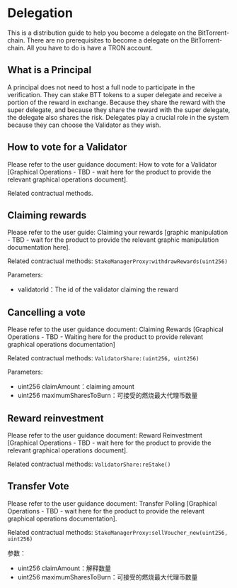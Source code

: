 # Delegation

This is a distribution guide to help you become a delegate on the BitTorrent-chain. There are no prerequisites to become a delegate on the BitTorrent-chain. All you have to do is have a TRON account.

## What is a Principal

A principal does not need to host a full node to participate in the verification. They can stake BTT tokens to a super delegate and receive a portion of the reward in exchange. Because they share the reward with the super delegate, and because they share the reward with the super delegate, the delegate also shares the risk. Delegates play a crucial role in the system because they can choose the Validator as they wish.

## How to vote for a Validator

Please refer to the user guidance document: How to vote for a Validator [Graphical Operations - TBD - wait here for the product to provide the relevant graphical operations document].

Related contractual methods.

## Claiming rewards

Please refer to the user guide: Claiming your rewards [graphic manipulation - TBD - wait for the product to provide the relevant graphic manipulation documentation here].

Related contractual methods: `StakeManagerProxy:withdrawRewards(uint256)`

Parameters:

+ validatorId：The id of the validator claiming the reward

## Cancelling a vote

Please refer to the user guidance document: Claiming Rewards [Graphical Operations - TBD - Waiting here for the product to provide relevant graphical operations documentation]

Related contractual methods: `ValidatorShare:(uint256, uint256)`

Parameters:

+ uint256 claimAmount：claiming amount
+ uint256 maximumSharesToBurn：可接受的燃烧最大代理币数量

## Reward reinvestment

Please refer to the user guidance document: Reward Reinvestment [Graphical Operations - TBD - wait here for the product to provide the relevant graphical operations document].

Related contractual methods: `ValidatorShare:reStake()`

## Transfer Vote

Please refer to the user guidance document: Transfer Polling [Graphical Operations - TBD - wait here for the product to provide the relevant graphical operations documentation].

Related contractual methods: `StakeManagerProxy:sellVoucher_new(uint256, uint256)`

参数：

+ uint256 claimAmount：解释数量
+ uint256 maximumSharesToBurn：可接受的燃烧最大代理币数量
